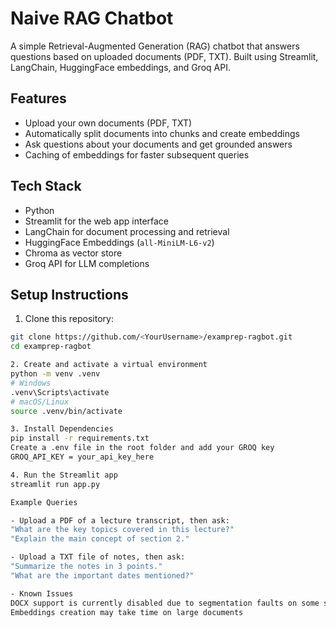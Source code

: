 # Naive RAG Chatbot

A simple Retrieval-Augmented Generation (RAG) chatbot that answers questions based on uploaded documents (PDF, TXT). 
Built using Streamlit, LangChain, HuggingFace embeddings, and Groq API.

## Features
- Upload your own documents (PDF, TXT)  
- Automatically split documents into chunks and create embeddings  
- Ask questions about your documents and get grounded answers  
- Caching of embeddings for faster subsequent queries  

## Tech Stack
- Python  
- Streamlit for the web app interface  
- LangChain for document processing and retrieval  
- HuggingFace Embeddings (`all-MiniLM-L6-v2`)  
- Chroma as vector store  
- Groq API for LLM completions  

## Setup Instructions
1. Clone this repository:
```bash
git clone https://github.com/<YourUsername>/examprep-ragbot.git
cd examprep-ragbot

2. Create and activate a virtual environment
python -m venv .venv
# Windows
.venv\Scripts\activate
# macOS/Linux
source .venv/bin/activate

3. Install Dependencies
pip install -r requirements.txt
Create a .env file in the root folder and add your GROQ key
GROQ_API_KEY = your_api_key_here

4. Run the Streamlit app
streamlit run app.py

Example Queries

- Upload a PDF of a lecture transcript, then ask:
"What are the key topics covered in this lecture?"
"Explain the main concept of section 2."

- Upload a TXT file of notes, then ask:
"Summarize the notes in 3 points."
"What are the important dates mentioned?"

- Known Issues
DOCX support is currently disabled due to segmentation faults on some systems
Embeddings creation may take time on large documents
